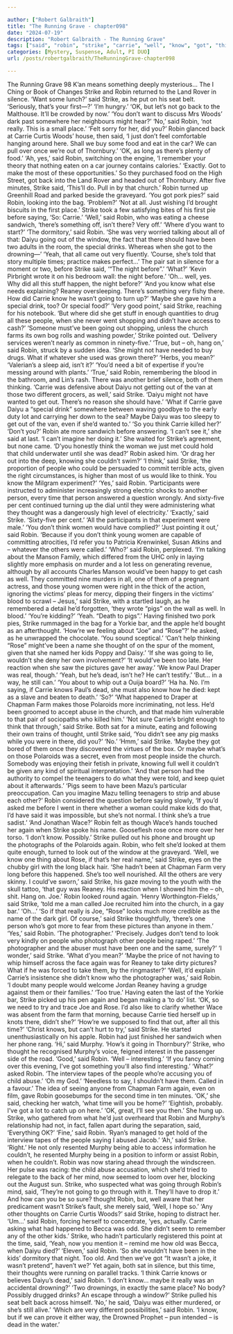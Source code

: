 ```yaml
---

author: ["Robert Galbraith"]
title: "The Running Grave - chapter098"
date: "2024-07-19"
description: "Robert Galbraith - The Running Grave"
tags: ["said", "robin", "strike", "carrie", "well", "know", "got", "think", "daiyu", "people", "going", "time", "thought", "ok", "maybe", "rose", "back", "yes", "two", "get", "farm", "woman", "dead", "would", "murphy"]
categories: [Mystery, Suspense, Adult, PI DUO]
url: /posts/robertgalbraith/TheRunningGrave-chapter098

---
```



The Running Grave
98
K’an means something deeply mysterious…
The I Ching or Book of Changes
Strike and Robin returned to the Land Rover in silence.
‘Want some lunch?’ said Strike, as he put on his seat belt.
‘Seriously, that’s your first—?’
‘I’m hungry.’
‘OK, but let’s not go back to the Malthouse. It’ll be crowded by now.’
‘You don’t want to discuss Mrs Woods’ dark past somewhere her neighbours might hear?’
‘No,’ said Robin, ‘not really. This is a small place.’
‘Felt sorry for her, did you?’
Robin glanced back at Carrie Curtis Woods’ house, then said,
‘I just don’t feel comfortable hanging around here. Shall we buy some food and eat in the car? We can pull over once we’re out of Thornbury.’
‘OK, as long as there’s plenty of food.’
‘Ah, yes,’ said Robin, switching on the engine, ‘I remember your theory that nothing eaten on a car journey contains calories.’
‘Exactly. Got to make the most of these opportunities.’
So they purchased food on the High Street, got back into the Land Rover and headed out of Thornbury. After five minutes, Strike said,
‘This’ll do. Pull in by that church.’
Robin turned up Greenhill Road and parked beside the graveyard.
‘You got pork pies?’ said Robin, looking into the bag.
‘Problem?’
‘Not at all. Just wishing I’d brought biscuits in the first place.’
Strike took a few satisfying bites of his first pie before saying,
‘So: Carrie.’
‘Well,’ said Robin, who was eating a cheese sandwich, ‘there’s something off, isn’t there? Very off.’
‘Where d’you want to start?’
‘The dormitory,’ said Robin. ‘She was very worried talking about all of that: Daiyu going out of the window, the fact that there should have been two adults in the room, the special drinks. Whereas when she got to the drowning—’
‘Yeah, that all came out very fluently. ’Course, she’s told that story multiple times; practice makes perfect…’
The pair sat in silence for a moment or two, before Strike said,
‘“The night before”.’
‘What?’
‘Kevin Pirbright wrote it on his bedroom wall: the night before.’
‘Oh… well, yes. Why did all this stuff happen, the night before?’
‘And you know what else needs explaining? Reaney oversleeping. There’s something very fishy there. How did Carrie know he wasn’t going to turn up?’
‘Maybe she gave him a special drink, too? Or special food?’
‘Very good point,’ said Strike, reaching for his notebook.
‘But where did she get stuff in enough quantities to drug all these people, when she never went shopping and didn’t have access to cash?’
‘Someone must’ve been going out shopping, unless the church farms its own bog rolls and washing powder,’ Strike pointed out. ‘Delivery services weren’t nearly as common in ninety-five.’
‘True, but – oh, hang on,’ said Robin, struck by a sudden idea. ‘She might not have needed to buy drugs. What if whatever she used was grown there?’
‘Herbs, you mean?’
‘Valerian’s a sleep aid, isn’t it?’
‘You’d need a bit of expertise if you’re messing around with plants.’
‘True,’ said Robin, remembering the blood in the bathroom, and Lin’s rash.
There was another brief silence, both of them thinking.
‘Carrie was defensive about Daiyu not getting out of the van at those two different grocers, as well,’ said Strike.
‘Daiyu might not have wanted to get out. There’s no reason she should have.’
‘What if Carrie gave Daiyu a “special drink” somewhere between waving goodbye to the early duty lot and carrying her down to the sea? Maybe Daiyu was too sleepy to get out of the van, even if she’d wanted to.’
‘So you think Carrie killed her?’
‘Don’t you?’
Robin ate more sandwich before answering.
‘I can’t see it,’ she said at last. ‘I can’t imagine her doing it.’
She waited for Strike’s agreement, but none came.
‘D’you honestly think the woman we just met could hold that child underwater until she was dead?’ Robin asked him. ‘Or drag her out into the deep, knowing she couldn’t swim?’
‘I think,’ said Strike, ‘the proportion of people who could be persuaded to commit terrible acts, given the right circumstances, is higher than most of us would like to think. You know the Milgram experiment?’
‘Yes,’ said Robin. ‘Participants were instructed to administer increasingly strong electric shocks to another person, every time that person answered a question wrongly. And sixty-five per cent continued turning up the dial until they were administering what they thought was a dangerously high level of electricity.’
‘Exactly,’ said Strike. ‘Sixty-five per cent.’
‘All the participants in that experiment were male.’
‘You don’t think women would have complied?’
‘Just pointing it out,’ said Robin.
‘Because if you don’t think young women are capable of committing atrocities, I’d refer you to Patricia Krenwinkel, Susan Atkins and – whatever the others were called.’
‘Who?’ said Robin, perplexed.
‘I’m talking about the Manson Family, which differed from the UHC only in laying slightly more emphasis on murder and a lot less on generating revenue, although by all accounts Charles Manson would’ve been happy to get cash as well. They committed nine murders in all, one of them of a pregnant actress, and those young women were right in the thick of the action, ignoring the victims’ pleas for mercy, dipping their fingers in the victims’ blood to scrawl – Jesus,’ said Strike, with a startled laugh, as he remembered a detail he’d forgotten, ‘they wrote “pigs” on the wall as well. In blood.’
‘You’re kidding?’
‘Yeah. “Death to pigs”.’
Having finished two pork pies, Strike rummaged in the bag for a Yorkie bar, and the apple he’d bought as an afterthought.
‘How’re we feeling about “Joe” and “Rose”?’ he asked, as he unwrapped the chocolate.
‘You sound sceptical.’
‘Can’t help thinking “Rose” might’ve been a name she thought of on the spur of the moment, given that she named her kids Poppy and Daisy.’
‘If she was going to lie, wouldn’t she deny her own involvement?’
‘It would’ve been too late. Her reaction when she saw the pictures gave her away.’
‘We know Paul Draper was real, though.’
‘Yeah, but he’s dead, isn’t he? He can’t testify.’
‘But… in a way, he still can.’
‘You about to whip out a Ouija board?’
‘Ha ha. No. I’m saying, if Carrie knows Paul’s dead, she must also know how he died: kept as a slave and beaten to death.’
‘So?’
‘What happened to Draper at Chapman Farm makes those Polaroids more incriminating, not less. He’d been groomed to accept abuse in the church, and that made him vulnerable to that pair of sociopaths who killed him.’
‘Not sure Carrie’s bright enough to think that through,’ said Strike.
Both sat for a minute, eating and following their own trains of thought, until Strike said,
‘You didn’t see any pig masks while you were in there, did you?’
‘No.’
‘Hmm,’ said Strike. ‘Maybe they got bored of them once they discovered the virtues of the box. Or maybe what’s on those Polaroids was a secret, even from most people inside the church. Somebody was enjoying their fetish in private, knowing full well it couldn’t be given any kind of spiritual interpretation.’
‘And that person had the authority to compel the teenagers to do what they were told, and keep quiet about it afterwards.’
‘Pigs seem to have been Mazu’s particular preoccupation. Can you imagine Mazu telling teenagers to strip and abuse each other?’
Robin considered the question before saying slowly,
‘If you’d asked me before I went in there whether a woman could make kids do that, I’d have said it was impossible, but she’s not normal. I think she’s a true sadist.’
‘And Jonathan Wace?’
Robin felt as though Wace’s hands touched her again when Strike spoke his name. Gooseflesh rose once more over her torso.
‘I don’t know. Possibly.’
Strike pulled out his phone and brought up the photographs of the Polaroids again. Robin, who felt she’d looked at them quite enough, turned to look out of the window at the graveyard.
‘Well, we know one thing about Rose, if that’s her real name,’ said Strike, eyes on the chubby girl with the long black hair. ‘She hadn’t been at Chapman Farm very long before this happened. She’s too well nourished. All the others are very skinny. I could’ve sworn,’ said Strike, his gaze moving to the youth with the skull tattoo, ‘that guy was Reaney. His reaction when I showed him the – oh, shit. Hang on. Joe.’
Robin looked round again.
‘Henry Worthington-Fields,’ said Strike, ‘told me a man called Joe recruited him into the church, in a gay bar.’
‘Oh…’
‘So if that really is Joe, “Rose” looks much more credible as the name of the dark girl. Of course,’ said Strike thoughtfully, ‘there’s one person who’s got more to fear from these pictures than anyone in them.’
‘Yes,’ said Robin. ‘The photographer.’
‘Precisely. Judges don’t tend to look very kindly on people who photograph other people being raped.’
‘The photographer and the abuser must have been one and the same, surely?’
‘I wonder,’ said Strike.
‘What d’you mean?’
‘Maybe the price of not having to whip himself across the face again was for Reaney to take dirty pictures? What if he was forced to take them, by the ringmaster?’
‘Well, it’d explain Carrie’s insistence she didn’t know who the photographer was,’ said Robin. ‘I doubt many people would welcome Jordan Reaney having a grudge against them or their families.’
‘Too true.’
Having eaten the last of the Yorkie bar, Strike picked up his pen again and began making a ‘to do’ list.
‘OK, so we need to try and trace Joe and Rose. I’d also like to clarify whether Wace was absent from the farm that morning, because Carrie tied herself up in knots there, didn’t she?’
‘How’re we supposed to find that out, after all this time?’
‘Christ knows, but can’t hurt to try,’ said Strike.
He started unenthusiastically on his apple. Robin had just finished her sandwich when her phone rang.
‘Hi,’ said Murphy. ‘How’s it going in Thornbury?’
Strike, who thought he recognised Murphy’s voice, feigned interest in the passenger side of the road.
‘Good,’ said Robin. ‘Well – interesting.’
‘If you fancy coming over this evening, I’ve got something you’ll also find interesting.’
‘What?’ asked Robin.
‘The interview tapes of the people who’re accusing you of child abuse.’
‘Oh my God.’
‘Needless to say, I shouldn’t have them. Called in a favour.’
The idea of seeing anyone from Chapman Farm again, even on film, gave Robin goosebumps for the second time in ten minutes.
‘OK,’ she said, checking her watch, ‘what time will you be home?’
‘Eightish, probably. I’ve got a lot to catch up on here.’
‘OK, great, I’ll see you then.’
She hung up. Strike, who gathered from what he’d just overheard that Robin and Murphy’s relationship had not, in fact, fallen apart during the separation, said,
‘Everything OK?’
‘Fine,’ said Robin. ‘Ryan’s managed to get hold of the interview tapes of the people saying I abused Jacob.’
‘Ah,’ said Strike. ‘Right.’
He not only resented Murphy being able to access information he couldn’t, he resented Murphy being in a position to inform or assist Robin, when he couldn’t.
Robin was now staring ahead through the windscreen. Her pulse was racing: the child abuse accusation, which she’d tried to relegate to the back of her mind, now seemed to loom over her, blocking out the August sun.
Strike, who suspected what was going through Robin’s mind, said,
‘They’re not going to go through with it. They’ll have to drop it.’
And how can you be so sure? thought Robin, but, well aware that her predicament wasn’t Strike’s fault, she merely said,
‘Well, I hope so.’
‘Any other thoughts on Carrie Curtis Woods?’ said Strike, hoping to distract her.
‘Um…’ said Robin, forcing herself to concentrate, ‘yes, actually. Carrie asking what had happened to Becca was odd. She didn’t seem to remember any of the other kids.’
Strike, who hadn’t particularly registered this point at the time, said,
‘Yeah, now you mention it – remind me how old was Becca, when Daiyu died?’
‘Eleven,’ said Robin. ‘So she wouldn’t have been in the kids’ dormitory that night. Too old. And then we’ve got “It wasn’t a joke, it wasn’t pretend”, haven’t we?’
Yet again, both sat in silence, but this time, their thoughts were running on parallel tracks.
‘I think Carrie knows or believes Daiyu’s dead,’ said Robin. ‘I don’t know… maybe it really was an accidental drowning?’
‘Two drownings, in exactly the same place? No body? Possibly drugged drinks? An escape through a window?’
Strike pulled his seat belt back across himself.
‘No,’ he said, ‘Daiyu was either murdered, or she’s still alive.’
‘Which are very different possibilities,’ said Robin.
‘I know, but if we can prove it either way, the Drowned Prophet – pun intended – is dead in the water.’
